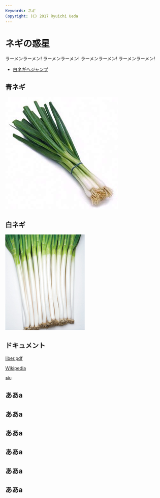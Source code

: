 ```yaml
---
Keywords: ネギ
Copyright: (C) 2017 Ryuichi Ueda
---
```


# ネギの惑星

ラーメンラーメン! ラーメンラーメン! ラーメンラーメン! ラーメンラーメン!

* [白ネギへジャンプ](#white)

## 青ネギ

![青ネギ](./green_negi.jpg)

## <span id="white">白ネギ</span>

![](white_negi.jpg)

## ドキュメント

[liber.pdf](liber.pdf)

[Wikipedia](https://ja.wikipedia.org/wiki/%E3%83%8D%E3%82%AE)

aiu

## ああa
## ああa
## ああa
## ああa
## ああa
## ああa

